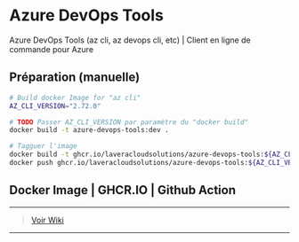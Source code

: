 # Azure DevOps Tools

Azure DevOps Tools (az cli, az devops cli, etc) | Client en ligne de commande pour Azure

## Préparation (manuelle)

```bash
# Build docker Image for "az cli"
AZ_CLI_VERSION="2.72.0"

# TODO Passer AZ_CLI_VERSION par paramètre du "docker build"
docker build -t azure-devops-tools:dev .

# Tagguer l'image
docker build -t ghcr.io/laveracloudsolutions/azure-devops-tools:${AZ_CLI_VERSION} .
docker push ghcr.io/laveracloudsolutions/azure-devops-tools:${AZ_CLI_VERSION}
```

## Docker Image | GHCR.IO | Github Action
___
> [Voir Wiki](https://dev.azure.com/petrolavera/ArchitectureApplicative/_wiki/wikis/Architecture%20applicative/340/Images-Docker-(-GitHub))
___